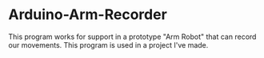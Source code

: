# Arduino-Arm-Recorder
This program works for support in a prototype "Arm Robot" that can record our movements.
This program is used in a project I've made.
